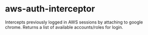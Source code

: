 # aws-auth-interceptor
Intercepts previously logged in AWS sessions by attaching to google chrome. Returns a list of available accounts/roles for login.

